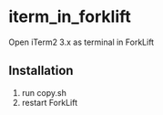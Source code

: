 # iterm_in_forklift

Open iTerm2 3.x as terminal in ForkLift

## Installation

1. run copy.sh
2. restart ForkLift

